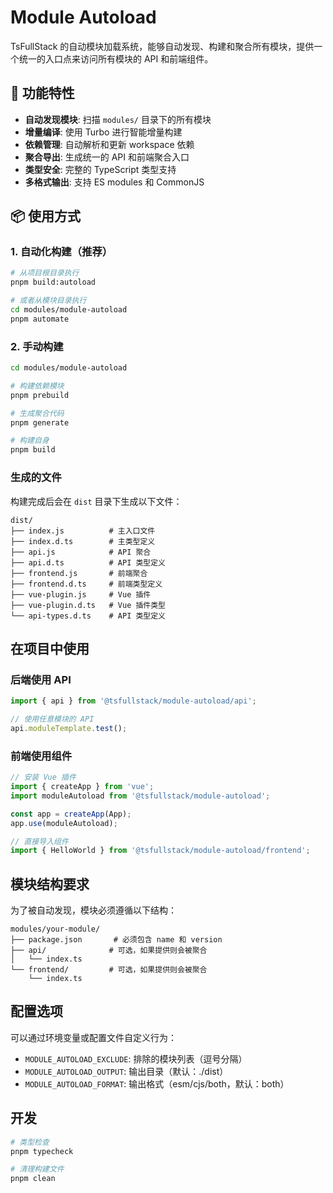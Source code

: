 # Module Autoload

TsFullStack 的自动模块加载系统，能够自动发现、构建和聚合所有模块，提供一个统一的入口点来访问所有模块的 API 和前端组件。

## 🚀 功能特性

- **自动发现模块**: 扫描 `modules/` 目录下的所有模块
- **增量编译**: 使用 Turbo 进行智能增量构建
- **依赖管理**: 自动解析和更新 workspace 依赖
- **聚合导出**: 生成统一的 API 和前端聚合入口
- **类型安全**: 完整的 TypeScript 类型支持
- **多格式输出**: 支持 ES modules 和 CommonJS

## 📦 使用方式

### 1. 自动化构建（推荐）

```bash
# 从项目根目录执行
pnpm build:autoload

# 或者从模块目录执行
cd modules/module-autoload
pnpm automate
```

### 2. 手动构建

```bash
cd modules/module-autoload

# 构建依赖模块
pnpm prebuild

# 生成聚合代码
pnpm generate

# 构建自身
pnpm build
```

### 生成的文件

构建完成后会在 `dist` 目录下生成以下文件：

```
dist/
├── index.js          # 主入口文件
├── index.d.ts        # 主类型定义
├── api.js            # API 聚合
├── api.d.ts          # API 类型定义
├── frontend.js       # 前端聚合
├── frontend.d.ts     # 前端类型定义
├── vue-plugin.js     # Vue 插件
├── vue-plugin.d.ts   # Vue 插件类型
└── api-types.d.ts    # API 类型定义
```

## 在项目中使用

### 后端使用 API

```typescript
import { api } from '@tsfullstack/module-autoload/api';

// 使用任意模块的 API
api.moduleTemplate.test();
```

### 前端使用组件

```typescript
// 安装 Vue 插件
import { createApp } from 'vue';
import moduleAutoload from '@tsfullstack/module-autoload';

const app = createApp(App);
app.use(moduleAutoload);

// 直接导入组件
import { HelloWorld } from '@tsfullstack/module-autoload/frontend';
```

## 模块结构要求

为了被自动发现，模块必须遵循以下结构：

```
modules/your-module/
├── package.json       # 必须包含 name 和 version
├── api/              # 可选，如果提供则会被聚合
│   └── index.ts
└── frontend/         # 可选，如果提供则会被聚合
    └── index.ts
```

## 配置选项

可以通过环境变量或配置文件自定义行为：

- `MODULE_AUTOLOAD_EXCLUDE`: 排除的模块列表（逗号分隔）
- `MODULE_AUTOLOAD_OUTPUT`: 输出目录（默认：./dist）
- `MODULE_AUTOLOAD_FORMAT`: 输出格式（esm/cjs/both，默认：both）

## 开发

```bash
# 类型检查
pnpm typecheck

# 清理构建文件
pnpm clean
```